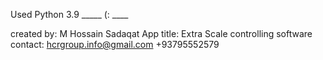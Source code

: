 Used Python 3.9
_____ (: ____

created by: M Hossain Sadaqat
App title: Extra Scale controlling software
contact: hcrgroup.info@gmail.com
+93795552579
